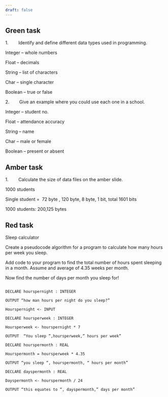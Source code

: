 ```yaml
---
draft: false
---
```

## Green task

1.        Identify and define different data types used in programming.

Integer – whole numbers

Float – decimals

String – list of characters

Char – single character

Boolean – true or false

2.        Give an example where you could use each one in a school.

Integer – student no.

Float – attendance accuracy

String – name

Char – male or female

Boolean – present or absent

## Amber task

1.        Calculate the size of data files on the amber slide.

1000 students

Single student =  72 byte , 120 byte, 8 byte, 1 bit, total 1601 bits

1000 students: 200,125 bytes

## Red task

Sleep calculator

Create a pseudocode algorithm for a program to calculate how many hours per week you sleep.

Add code to your program to find the total number of hours spent sleeping in a month. Assume and average of 4.35 weeks per month.

Now find the number of days per month you sleep for!

```pseudocode

DECLARE hourspernight : INTEGER

OUTPUT “how man hours per night do you sleep?”

Hourspernight <- INPUT

DECLARE hoursperweek : INTEGER

Hoursperweek <- hourspernight * 7

OUTPUT  “You sleep ”,hoursperweek,” hours per week”

DECLARE hourspermonth : REAL

Hourspermonth = hoursperweek * 4.35

OUTPUT “you sleep “, hourspermonth, “ hours per month”

DECLARE dayspermonth : REAL

Dayspermonth <- hourspermonth / 24

OUTPUT “this equates to “, dayspermonth,” days per month”

```